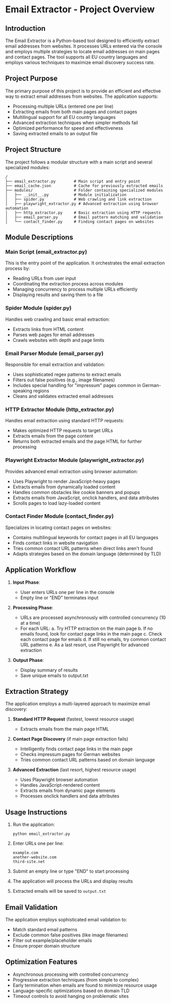 # Email Extractor - Project Overview

## Introduction

The Email Extractor is a Python-based tool designed to efficiently extract email addresses from websites. It processes URLs entered via the console and employs multiple strategies to locate email addresses on main pages and contact pages. The tool supports all EU country languages and employs various techniques to maximize email discovery success rate.

## Project Purpose

The primary purpose of this project is to provide an efficient and effective way to extract email addresses from websites. The application supports:

- Processing multiple URLs (entered one per line)
- Extracting emails from both main pages and contact pages
- Multilingual support for all EU country languages
- Advanced extraction techniques when simpler methods fail
- Optimized performance for speed and effectiveness
- Saving extracted emails to an output file

## Project Structure

The project follows a modular structure with a main script and several specialized modules:

```
/
├── email_extractor.py        # Main script and entry point
├── email_cache.json          # Cache for previously extracted emails
├── modules/                  # Folder containing specialized modules
│   ├── __init__.py           # Module initialization
│   ├── spider.py             # Web crawling and link extraction
│   ├── playwright_extractor.py # Advanced extraction using browser automation
│   ├── http_extractor.py     # Basic extraction using HTTP requests
│   ├── email_parser.py       # Email pattern matching and validation
│   └── contact_finder.py     # Finding contact pages on websites
```

## Module Descriptions

### Main Script (email_extractor.py)

This is the entry point of the application. It orchestrates the email extraction process by:
- Reading URLs from user input
- Coordinating the extraction process across modules
- Managing concurrency to process multiple URLs efficiently
- Displaying results and saving them to a file

### Spider Module (spider.py)

Handles web crawling and basic email extraction:
- Extracts links from HTML content
- Parses web pages for email addresses
- Crawls websites with depth and page limits

### Email Parser Module (email_parser.py)

Responsible for email extraction and validation:
- Uses sophisticated regex patterns to extract emails
- Filters out false positives (e.g., image filenames)
- Includes special handling for "impressum" pages common in German-speaking regions
- Cleans and validates extracted email addresses

### HTTP Extractor Module (http_extractor.py)

Handles email extraction using standard HTTP requests:
- Makes optimized HTTP requests to target URLs
- Extracts emails from the page content
- Returns both extracted emails and the page HTML for further processing

### Playwright Extractor Module (playwright_extractor.py)

Provides advanced email extraction using browser automation:
- Uses Playwright to render JavaScript-heavy pages
- Extracts emails from dynamically loaded content
- Handles common obstacles like cookie banners and popups
- Extracts emails from JavaScript, onclick handlers, and data attributes
- Scrolls pages to load lazy-loaded content

### Contact Finder Module (contact_finder.py)

Specializes in locating contact pages on websites:
- Contains multilingual keywords for contact pages in all EU languages
- Finds contact links in website navigation
- Tries common contact URL patterns when direct links aren't found
- Adapts strategies based on the domain language (determined by TLD)

## Application Workflow

1. **Input Phase**:
   - User enters URLs one per line in the console
   - Empty line or "END" terminates input

2. **Processing Phase**:
   - URLs are processed asynchronously with controlled concurrency (10 at a time)
   - For each URL:
     a. Try HTTP extraction on the main page
     b. If no emails found, look for contact page links in the main page
     c. Check each contact page for emails
     d. If still no emails, try common contact URL patterns
     e. As a last resort, use Playwright for advanced extraction

3. **Output Phase**:
   - Display summary of results
   - Save unique emails to output.txt

## Extraction Strategy

The application employs a multi-layered approach to maximize email discovery:

1. **Standard HTTP Request** (fastest, lowest resource usage)
   - Extracts emails from the main page HTML

2. **Contact Page Discovery** (if main page extraction fails)
   - Intelligently finds contact page links in the main page
   - Checks impressum pages for German websites
   - Tries common contact URL patterns based on domain language

3. **Advanced Extraction** (last resort, highest resource usage)
   - Uses Playwright browser automation
   - Handles JavaScript-rendered content
   - Extracts emails from dynamic page elements
   - Processes onclick handlers and data attributes

## Usage Instructions

1. Run the application:
   ```
   python email_extractor.py
   ```

2. Enter URLs one per line:
   ```
   example.com
   another-website.com
   third-site.net
   ```

3. Submit an empty line or type "END" to start processing

4. The application will process the URLs and display results
   
5. Extracted emails will be saved to `output.txt`

## Email Validation

The application employs sophisticated email validation to:
- Match standard email patterns
- Exclude common false positives (like image filenames)
- Filter out example/placeholder emails
- Ensure proper domain structure

## Optimization Features

- Asynchronous processing with controlled concurrency
- Progressive extraction techniques (from simple to complex)
- Early termination when emails are found to minimize resource usage
- Language-specific optimizations based on domain TLD
- Timeout controls to avoid hanging on problematic sites 